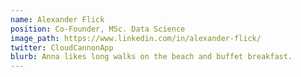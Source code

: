 ```yaml
---
name: Alexander Flick
position: Co-Founder, MSc. Data Science
image_path: https://www.linkedin.com/in/alexander-flick/
twitter: CloudCannonApp
blurb: Anna likes long walks on the beach and buffet breakfast.
---
```

